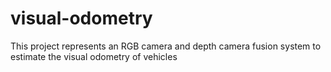 # visual-odometry
This project represents an RGB camera and depth camera fusion system to estimate the visual odometry of vehicles
